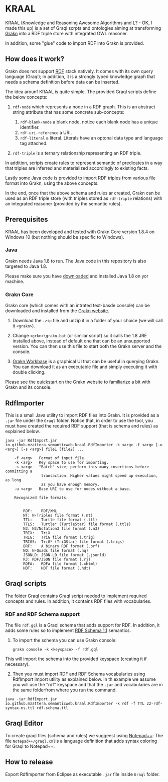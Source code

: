 # KRAAL

KRAAL (Knowledge and Reasoning Awesome Algorithms and L? - OK, I made this up) is a set of Graql scrpts and ontologies aiming at transforming [Grakn](https://grakn.ai/) into a RDF triple store with integrated OWL reasoner.

In addition, some "glue" code to import RDF into Grakn is provided.


## How does it work?

Grakn does not support [RDF](https://www.w3.org/TR/rdf-concepts/) stack natively. It comes with its own query language (Graql);
in addition, it is a strongly typed knowledge graph that needs a schema definition before data can be inserted.

The idea arounf KRAAL is quite simple. The provided Graql scripts define the below concepts:

1. `rdf-node` which represents a node in a RDF graph. This is an abstract string attribute that has some concrete sub-concepts:
	1. `rdf-blank-node` a blank node, notice each blank node has a unique identifier.
	2.  `rdf-uri-reference` a URI.
	3.  `rdf-literal` a literal. Literals have an optonal data type and language tag attached.

2. `rdf-triple` is a ternary relationship representing an RDF triple.

In addition, scripts create rules to represent semantic of predicates in a way that triples are inferred and materialized accordingly to existing facts.

Lastly some Java code is provided to import RDF triples from various file format into Grakn, using the above concepts.

In the end, once that the above schema and rules ar created, Grakn can be used as an RDF triple store (with tr
iples stored as `rdf-triple` relations)
with an integrated reasoner (provided by the semantic rules).


## Prerequisites

KRAAL has been developed and tested with Grakn Core version 1.8.4 on Windows 10 (but nothing should be specific to Windows).


### Java

Grakn needs Java 1.8 to run. The Java code in this repository is also targeted to Java 1.8.

Please make sure you have [downloaded](https://www.oracle.com/java/technologies/javase-jre8-downloads.html) and installed Java 1.8 on yor machine.


### Grakn Core

Grakn core (which comes with an intrated text-basde console)
can be downloaded and installed from the [Grakn website](https://grakn.ai/download#core).

1. Download the `.zip` file and unzip it in a folder of your choice (we will call it `<grakn>`).

2. Change `<grkn>\grakn.bat` (or similar script) so it calls the 1.8 JRE installed above,
  instead of default one that can be an unsupported  version.
  You can then use this file to start both the Grakn server and the console. 

3. [Grakn Workbase](https://grakn.ai/download#workbase) is a graphical UI that can be useful
  in querying Grakn. You can download it as an executable file and simply executing it with
  double clicking.

Please see the [quickstart](https://docs.grakn.ai/docs/running-grakn/install-and-run)
on the Grakn website to familiarize a bit with Grakn and its console.

## RdfImporter ##

This is a small Java utility to import RDF files into Grakn. It is provided as a `.jar` file under the `Graql` folder.
Notice that, in order to use the tool, you must have created the required RDF support (that is schema and rules) 
as explained below.

```
java -jar RdfImport.jar io.github.mzattera.semanticweb.kraal.RdfImporter -k <arg> -f <arg> [-u <arg>] [-s <arg>] file1 [file2] ...

	-f <arg>   Format of input file.
	-k <arg>   Key space to use for importing.
	-s <arg>   "Batch" size; perform this many insertions before committing a
				transaction. Higher values might speed up execution, as long
				as you have enough memory.
	-u <arg>   Base URI to use for nodes without a base.

	Recognized file formats:
	

		RDF:	RDF/XML
		NT:	N-Triples file format (.nt)
		TTL:	Turtle file format (.ttl)
		TTLS:	Turtle* (TurtleStar) file format (.ttls)
		N3:	N3/Notation3 file format (.n3)
		TRIX:	TriX
		TRIG:	TriG file format (.trig)
		TRIGS:	TriG* (TriGStar) file format (.trigs)
		BRF:	A binary RDF format (.brf)
		NQ:	N-Quads file format (.nq)
		JSONLD:	JSON-LD file format (.jsonld)
		RJ:	RDF/JSON file format (.rj)
		RDFA:	RDFa file format (.xhtml)
		HDT:	HDT file format (.hdt)
```

## Graql scripts 

The folder Graql contains Graql script needed to implement required concepts and rules.
In addition, it contains RDF files with vocabularies.


### RDF and RDF Schema support 

The file `rdf.gql` is a Graql schema that adds support for RDF. 
In addition, it adds some rules so to implement [RDF Schema 1.1](https://www.w3.org/TR/rdf-schema/)
semantics.
		
1. To import the schema you can use Grakn console:

	```grakn console -k <keyspace> -f rdf.gql```
		
This will import the schema into the provided keyspace (creating it if necessary).
		
2. 	Then you must import RDF and RDF Schema vocabularies using RdfImport import utility as explained below.
In th example we assume you will use the "rdf" keyspace and that the `.jar` and vocabularies are in the same folderfrom where you 
run the command.

```java -jar RdfImport.jar io.github.mzattera.semanticweb.kraal.RdfImporter -k rdf -f TTL 22-rdf-syntax-ns.ttl rdf-schema.ttl```
	
	
## Graql Editor

To create graql files (schema and rules) we suggeest using [Notepad++](https://notepad-plus-plus.org/downloads/):
The file `Notepad++/graql.xml`is a language definition that adds syntax coloring for Graql to Notepad++.


## How to release

Export RdfImporter from Eclipse as executable `.jar` file inside `Graql` folder.

